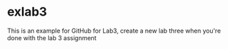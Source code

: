 # exlab3
This is an example for GitHub for Lab3, create a new lab three when you're done with the lab 3 assignment
